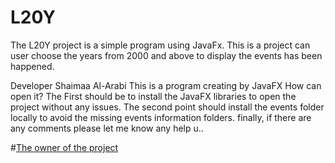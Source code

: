 # L20Y

The L20Y project is a simple program using JavaFx. This is a project can user choose the years from 2000 and above to display the events has been happened.

Developer Shaimaa Al-Arabi
This is a program creating by JavaFX
How can open it?
The First should be to install the JavaFX libraries to open the project without any issues.
The second point should install the events folder locally to avoid the missing events information folders.
finally, if there are any comments please let me know any help u..

#[The owner of the project ](https://github.com/shaimaaAlArabia)

